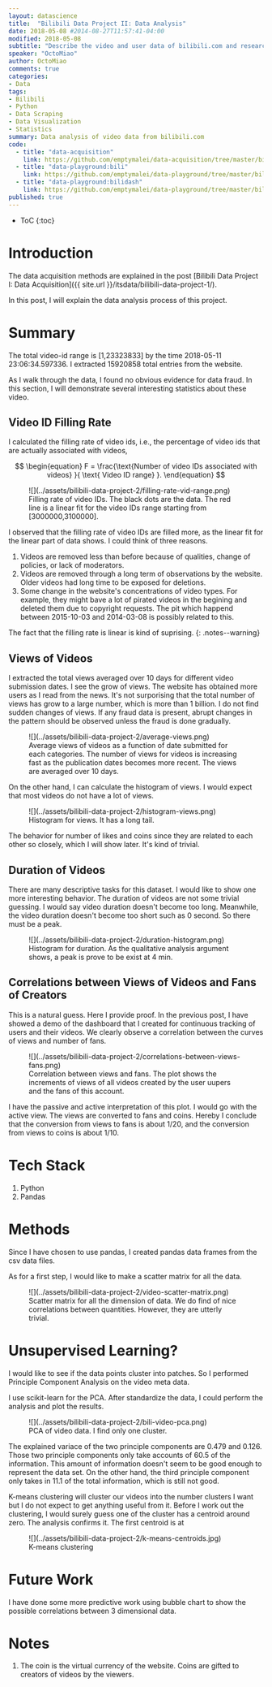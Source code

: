 ```yaml
---
layout: datascience
title:  "Bilibili Data Project II: Data Analysis"
date: 2018-05-08 #2014-08-27T11:57:41-04:00
modified: 2018-05-08
subtitle: "Describe the video and user data of bilibili.com and research video characteristics and user profiles"
speaker: "OctoMiao"
author: OctoMiao
comments: true
categories:
- Data
tags:
- Bilibili
- Python
- Data Scraping
- Data Visualization
- Statistics
summary: Data analysis of video data from bilibili.com
code:
  - title: "data-acquisition"
    link: https://github.com/emptymalei/data-acquisition/tree/master/bilibili
  - title: "data-playground:bili"
    link: https://github.com/emptymalei/data-playground/tree/master/bili
  - title: "data-playground:bilidash"
    link: https://github.com/emptymalei/data-playground/tree/master/bilidash
published: true
---
```



* ToC
{:toc}





# Introduction

The data acquisition methods are explained in the post [Bilibili Data Project I: Data Acquisition]({{ site.url }}/itsdata/bilibili-data-project-1/).

In this post, I will explain the data analysis process of this project.

# Summary

The total video-id range is [1,23323833] by the time 2018-05-11 23:06:34.597336. I extracted 15920858 total entries from the website.

As I walk through the data, I found no obvious evidence for data fraud. In this section, I will demonstrate several interesting statistics about these video.

## Video ID Filling Rate

I calculated the filling rate of video ids, i.e., the percentage of video ids that are actually associated with videos,

$$
\begin{equation}
F = \frac{\text{Number of video IDs associated with videos}  }{ \text{ Video ID range} }.
\end{equation}
$$

<figure markdown="1">
![](../assets/bilibili-data-project-2/filling-rate-vid-range.png)
<figcaption markdown="1">
Filling rate of video IDs. The black dots are the data. The red line is a linear fit for the video IDs range starting from [3000000,3100000].
</figcaption>
</figure>

I observed that the filling rate of video IDs are filled more, as the linear fit for the linear part of data shows. I could think of three reasons.

1. Videos are removed less than before because of qualities, change of policies, or lack of moderators.
2. Videos are removed through a long term of observations by the website. Older videos had long time to be exposed for deletions.
3. Some change in the website's concentrations of video types. For example, they might bave a lot of pirated videos in the begining and deleted them due to copyright requests. The pit which happend between 2015-10-03 and
2014-03-08 is possibly related to this.


The fact that the filling rate is linear is kind of suprising.
{: .notes--warning}

## Views of Videos

I extracted the total views averaged over 10 days for different video submission dates. I see the grow of views. The website has obtained more users as I read from the news. It's not surporising that the total number of views has grow to a large number, which is more than 1 billion. I do not find sudden changes of views. If any fraud data is present, abrupt changes in the pattern should be observed unless the fraud is done gradually.

<figure markdown="1">
![](../assets/bilibili-data-project-2/average-views.png)
<figcaption markdown="1">
Average views of videos as a function of date submitted for each categories. The number of views for videos is increasing fast as the publication dates becomes more recent. The views are averaged over 10 days.
</figcaption>
</figure>

On the other hand, I can calculate the histogram of views. I would expect that most videos do not have a lot of views.

<figure markdown="1">
![](../assets/bilibili-data-project-2/histogram-views.png)
<figcaption markdown="1">
Histogram for views. It has a long tail.
</figcaption>
</figure>

The behavior for number of likes and coins since they are related to each other so closely, which I will show later. It's kind of trivial.

## Duration of Videos

There are many descriptive tasks for this dataset. I would like to show one more interesting behavior. The duration of videos are not some trivial guessing. I would say video duration doesn't become too long. Meanwhile, the video duration doesn't become too short such as 0 second. So there must be a peak.

<figure markdown="1">
![](../assets/bilibili-data-project-2/duration-histogram.png)
<figcaption markdown="1">
Histogram for duration. As the qualitative analysis argument shows, a peak is prove to be exist at 4 min.
</figcaption>
</figure>


## Correlations between Views of Videos and Fans of Creators

This is a natural guess. Here I provide proof. In the previous post, I have showed a demo of the dashboard that I created for continuous tracking of users and their videos. We clearly observe a correlation between the curves of views and number of fans.


<figure markdown="1">
![](../assets/bilibili-data-project-2/correlations-between-views-fans.png)
<figcaption markdown="1">
Correlation between views and fans. The plot shows the increments of views of all videos created by the user uupers and the fans of this account.
</figcaption>
</figure>

I have the passive and active interpretation of this plot. I would go with the active view. The views are converted to fans and coins. Hereby I conclude that the conversion from views to fans is about 1/20, and the conversion from views to coins is about 1/10.





# Tech Stack

1. Python
2. Pandas


# Methods

Since I have chosen to use pandas, I created pandas data frames from the csv data files.

As for a first step, I would like to make a scatter matrix for all the data.

<figure markdown="1">
![](../assets/bilibili-data-project-2/video-scatter-matrix.png)
<figcaption markdown="1">
Scatter matrix for all the dimension of data. We do find of nice correlations between quantities. However, they are utterly trivial.
</figcaption>
</figure>

<!-- The analysis of each of these dimensions was done in details. -->

# Unsupervised Learning?

I would like to see if the data points cluster into patches. So I performed Principle Component Analysis on the video meta data.

I use scikit-learn for the PCA. After standardize the data, I could perform the analysis and plot the results.

<figure markdown="1">
![](../assets/bilibili-data-project-2/bili-video-pca.png)
<figcaption markdown="1">
PCA of video data. I find only one cluster.
</figcaption>
</figure>

The explained variace of the two principle components are $0.479$ and $0.126$. Those two principle components only take accounts of $60.5%$ of the information. This amount of information doesn't seem to be good enough to represent the data set. On the other hand, the third principle component only takes in $11.1%$ of the total information, which is still not good.

K-means clustering will cluster our videos into the number clusters I want but I do not expect to get anything useful from it. Before I work out the clustering, I would surely guess one of the cluster has a centroid around zero. The analysis confirms it. The first centroid is at


<figure markdown="1">
![](../assets/bilibili-data-project-2/k-means-centroids.jpg)
<figcaption markdown="1">
K-means clustering
</figcaption>
</figure>




# Future Work

I have done some more predictive work using bubble chart to show the possible correlations between 3 dimensional data.


# Notes

1. The coin is the virtual currency of the website. Coins are gifted to creators of videos by the viewers.
